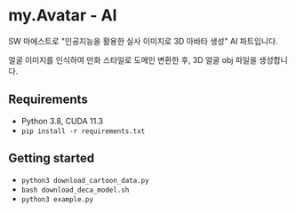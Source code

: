 # **my.Avatar - AI**

SW 마에스트로 "인공지능을 활용한 실사 이미지로 3D 아바타 생성" AI 파트입니다.

얼굴 이미지를 인식하여 만화 스타일로 도메인 변환한 후, 3D 얼굴 obj 파일을 생성합니다.

## **Requirements**

- Python 3.8, CUDA 11.3
- `pip install -r requirements.txt`

## **Getting started**

- `python3 download_cartoon_data.py`
- `bash download_deca_model.sh`
- `python3 example.py`
